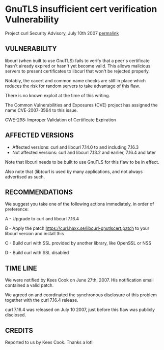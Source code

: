 GnuTLS insufficient cert verification Vulnerability
===================================================

Project curl Security Advisory, July 10th 2007
[permalink](https://curl.haxx.se/docs/security.html)

VULNERABILITY
-------------

libcurl (when built to use GnuTLS) fails to verify that a peer's certificate
hasn't already expired or hasn't yet become valid. This allows malicious
servers to present certificates to libcurl that won't be rejected properly.

Notably, the cacert and common name checks are still in place which reduces
the risk for random servers to take advantage of this flaw.

There is no known exploit at the time of this writing.

The Common Vulnerabilities and Exposures (CVE) project has assigned the name
CVE-2007-3564 to this issue.

CWE-298: Improper Validation of Certificate Expiration

AFFECTED VERSIONS
-----------------

- Affected versions: curl and libcurl 7.14.0 to and including 7.16.3
- Not affected versions: curl and libcurl 7.13.2 and earlier, 7.16.4 and later

Note that libcurl needs to be built to use GnuTLS for this flaw to be in
effect.

Also note that (lib)curl is used by many applications, and not always
advertised as such.

RECOMMENDATIONS
---------------

We suggest you take one of the following actions immediately, in order of
preference:

 A - Upgrade to curl and libcurl 7.16.4

 B - Apply the patch https://curl.haxx.se/libcurl-gnutlscert.patch to your
     libcurl version and install this

 C - Build curl with SSL provided by another library, like OpenSSL or NSS

 D  - Build curl with SSL disabled

TIME LINE
---------

We were notified by Kees Cook on June 27th, 2007. His notification email
contained a valid patch.

We agreed on and coordinated the synchronous disclosure of this problem
together with the curl 7.16.4 release.

curl 7.16.4 was released on July 10 2007, just before this flaw was publicly
disclosed.

CREDITS
-------

Reported to us by Kees Cook. Thanks a lot!
